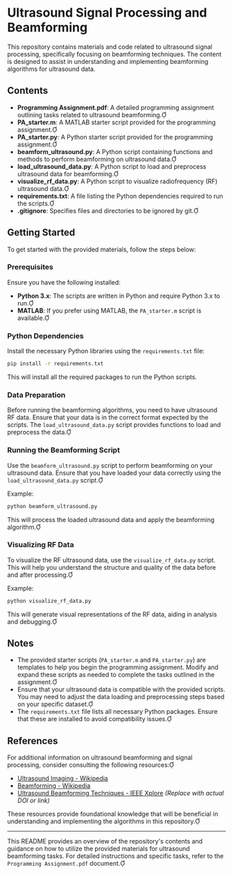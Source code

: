# Ultrasound Signal Processing and Beamforming

This repository contains materials and code related to ultrasound signal processing, specifically focusing on beamforming techniques. The content is designed to assist in understanding and implementing beamforming algorithms for ultrasound data.

## Contents

- **Programming Assignment.pdf**: A detailed programming assignment outlining tasks related to ultrasound beamforming.
- **PA_starter.m**: A MATLAB starter script provided for the programming assignment.
- **PA_starter.py**: A Python starter script provided for the programming assignment.
- **beamform_ultrasound.py**: A Python script containing functions and methods to perform beamforming on ultrasound data.
- **load_ultrasound_data.py**: A Python script to load and preprocess ultrasound data for beamforming.
- **visualize_rf_data.py**: A Python script to visualize radiofrequency (RF) ultrasound data.
- **requirements.txt**: A file listing the Python dependencies required to run the scripts.
- **.gitignore**: Specifies files and directories to be ignored by git.

## Getting Started

To get started with the provided materials, follow the steps below:

### Prerequisites

Ensure you have the following installed:

- **Python 3.x**: The scripts are written in Python and require Python 3.x to run.
- **MATLAB**: If you prefer using MATLAB, the `PA_starter.m` script is available.

### Python Dependencies

Install the necessary Python libraries using the `requirements.txt` file:

```bash
pip install -r requirements.txt
```

This will install all the required packages to run the Python scripts.

### Data Preparation

Before running the beamforming algorithms, you need to have ultrasound RF data. Ensure that your data is in the correct format expected by the scripts. The `load_ultrasound_data.py` script provides functions to load and preprocess the data.

### Running the Beamforming Script

Use the `beamform_ultrasound.py` script to perform beamforming on your ultrasound data. Ensure that you have loaded your data correctly using the `load_ultrasound_data.py` script.

Example:

```bash
python beamform_ultrasound.py
```


This will process the loaded ultrasound data and apply the beamforming algorithm.

### Visualizing RF Data

To visualize the RF ultrasound data, use the `visualize_rf_data.py` script. This will help you understand the structure and quality of the data before and after processing.

Example:

```bash
python visualize_rf_data.py
```


This will generate visual representations of the RF data, aiding in analysis and debugging.

## Notes

- The provided starter scripts (`PA_starter.m` and `PA_starter.py`) are templates to help you begin the programming assignment. Modify and expand these scripts as needed to complete the tasks outlined in the assignment.
- Ensure that your ultrasound data is compatible with the provided scripts. You may need to adjust the data loading and preprocessing steps based on your specific dataset.
- The `requirements.txt` file lists all necessary Python packages. Ensure that these are installed to avoid compatibility issues.

## References

For additional information on ultrasound beamforming and signal processing, consider consulting the following resources:

- [Ultrasound Imaging - Wikipedia](https://en.wikipedia.org/wiki/Ultrasound_imaging)
- [Beamforming - Wikipedia](https://en.wikipedia.org/wiki/Beamforming)
- [Ultrasound Beamforming Techniques - IEEE Xplore](https://ieeexplore.ieee.org/document/XXXXXXX) *(Replace with actual DOI or link)*

These resources provide foundational knowledge that will be beneficial in understanding and implementing the algorithms in this repository.

---

This README provides an overview of the repository's contents and guidance on how to utilize the provided materials for ultrasound beamforming tasks. For detailed instructions and specific tasks, refer to the `Programming Assignment.pdf` document. 
